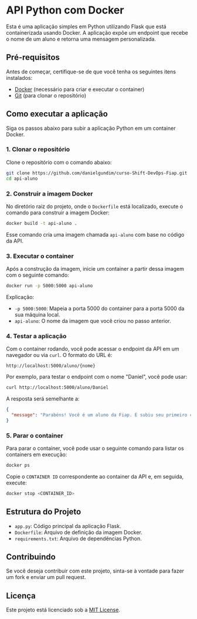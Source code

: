 
# API Python com Docker

Esta é uma aplicação simples em Python utilizando Flask que está containerizada usando Docker. A aplicação expõe um endpoint que recebe o nome de um aluno e retorna uma mensagem personalizada.

## Pré-requisitos

Antes de começar, certifique-se de que você tenha os seguintes itens instalados:

- [Docker](https://www.docker.com/get-started) (necessário para criar e executar o container)
- [Git](https://git-scm.com/) (para clonar o repositório)

## Como executar a aplicação

Siga os passos abaixo para subir a aplicação Python em um container Docker.

### 1. Clonar o repositório

Clone o repositório com o comando abaixo:

```bash
git clone https://github.com/danielgundim/curso-Shift-DevOps-Fiap.git
cd api-aluno
```

### 2. Construir a imagem Docker

No diretório raiz do projeto, onde o `Dockerfile` está localizado, execute o comando para construir a imagem Docker:

```bash
docker build -t api-aluno .
```

Esse comando cria uma imagem chamada `api-aluno` com base no código da API.

### 3. Executar o container

Após a construção da imagem, inicie um container a partir dessa imagem com o seguinte comando:

```bash
docker run -p 5000:5000 api-aluno
```

Explicação:
- `-p 5000:5000`: Mapeia a porta 5000 do container para a porta 5000 da sua máquina local.
- `api-aluno`: O nome da imagem que você criou no passo anterior.

### 4. Testar a aplicação

Com o container rodando, você pode acessar o endpoint da API em um navegador ou via `curl`. O formato do URL é:

```
http://localhost:5000/aluno/{nome}
```

Por exemplo, para testar o endpoint com o nome "Daniel", você pode usar:

```bash
curl http://localhost:5000/aluno/Daniel
```

A resposta será semelhante a:

```json
{
  "message": "Parabéns! Você é um aluno da Fiap. E subiu seu primeiro container."
}
```

### 5. Parar o container

Para parar o container, você pode usar o seguinte comando para listar os containers em execução:

```bash
docker ps
```

Copie o `CONTAINER ID` correspondente ao container da API e, em seguida, execute:

```bash
docker stop <CONTAINER_ID>
```

## Estrutura do Projeto

- `app.py`: Código principal da aplicação Flask.
- `Dockerfile`: Arquivo de definição da imagem Docker.
- `requirements.txt`: Arquivo de dependências Python.

## Contribuindo

Se você deseja contribuir com este projeto, sinta-se à vontade para fazer um fork e enviar um pull request.

## Licença

Este projeto está licenciado sob a [MIT License](LICENSE).
